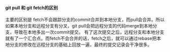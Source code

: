 #### git pull 和 git fetch的区别
主要的区别是 fetch不会跟踪分支的commit合并到本地分支，而pull会合并。所以如果本地分支和远程分支有分叉，git pull会把远程分支的代码merge到本地分支，导致在本地多出一次commit提交。
有了这次提交之后，远程分支和本地分支就有了一个汇合点。而fetch不会合并的话，fetch之后，就可以通过rebase把本地分支的修改在远程分支的基础上回放一遍，最终的提交记录会干净很多。
